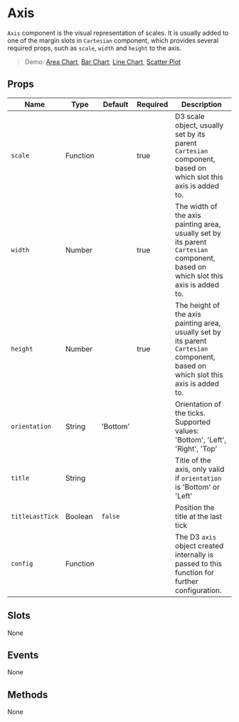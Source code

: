# Axis

`Axis` component is the visual representation of scales. It is usually added to one of the margin slots in `Cartesian` component, which provides several required props, such as `scale`, `width` and `height` to the axis.

> Demo: [Area Chart](#/gallery/area-chart), [Bar Chart](#/gallery/bar-chart), [Line Chart](#/gallery/line-chart), [Scatter Plot](#/gallery/scatter-plot)

## Props

Name             | Type       | Default      | Required | Description
---------------- | ---------- | ------------ | -------- | -----------------------
`scale`          | Function   |              | true     | D3 scale object, usually set by its parent `Cartesian` component, based on which slot this axis is added to.
`width`          | Number     |              | true     | The width of the axis painting area, usually set by its parent `Cartesian` component, based on which slot this axis is added to.
`height`         | Number     |              | true     | The height of the axis painting area, usually set by its parent `Cartesian` component, based on which slot this axis is added to.
`orientation`    | String     | 'Bottom'     |          | Orientation of the ticks. Supported values: 'Bottom', 'Left', 'Right', 'Top'
`title`          | String     |              |          | Title of the axis, only valid if `orientation` is 'Bottom' or 'Left'
`titleLastTick`  | Boolean    | `false`      |          | Position the title at the last tick
`config`         | Function   |              |          | The D3 `axis` object created internally is passed to this function for further configuration.

## Slots

None

## Events

None

## Methods

None
